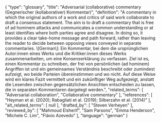 {
    "type": "glossary",
    "title": "Adversarial (collaborative) commentary (Gegnerischer (kollaborativer) Kommentar)",
    "definition": "A commentary in which the original authors of a work and critics of said work collaborate to draft a consensus statement. The aim is to draft a commentary that is free of ad hominem attacks and communicates a common understanding or at least identifies where both parties agree and disagree. In doing so, it provides a clear take-home message and path forward, rather than leaving the reader to decide between opposing views conveyed in separate commentaries. \\[German\\]: Ein Kommentar, bei dem die ursprünglichen Autor:innen eines Werks und die Kritiker:innen dieses Werks zusammenarbeiten, um eine Konsenserklärung zu verfassen. Ziel ist es, einen Kommentar zu schreiben, der frei von persönlichen (ad hominem) Angriffen ist und ein gemeinsames Verständnis beschreibt oder zumindest aufzeigt, wo beide Parteien übereinstimmen und wo nicht. Auf diese Weise wird ein klares Fazit vermittelt und ein zukünftiger Weg aufgezeigt, anstatt die Lesenden zwischen gegensätzlichen Ansichten entscheiden zu lassen, die in separaten Kommentaren dargelegt werden.",
    "related_terms": [
        "Adversarial collaboration",
        "Collaborative commentary"
    ],
    "references": [
        "Heyman et al. (2020); Rabagliati et al. (2019); Silberzahn et al. (2014)"
    ],
    "alt_related_terms": [
        null
    ],
    "drafted_by": [
        "Steven Verheyen"
    ],
    "reviewed_by": [
        "Mahmoud Elsherif",
        "Sam Parsons",
        "Emma Henderson",
        "Michele C. Lim",
        "Flávio Azevedo"
    ],
    "language": "german"
}